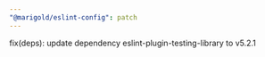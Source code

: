 ```yaml
---
"@marigold/eslint-config": patch
---
```


fix(deps): update dependency eslint-plugin-testing-library to v5.2.1
